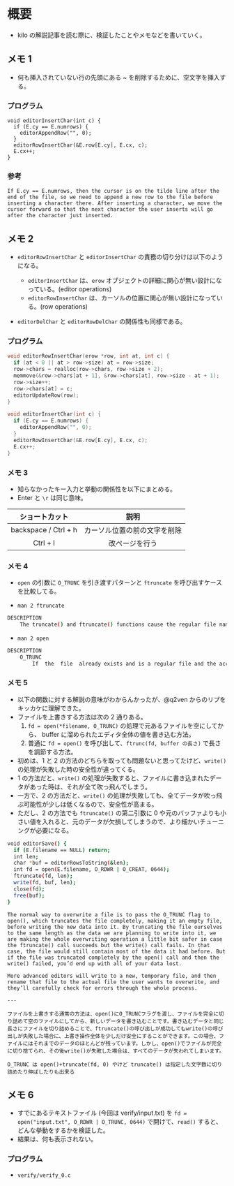 # 概要
- kilo の解説記事を読む際に、検証したことやメモなどを書いていく。

## メモ 1
- 何も挿入されていない行の先頭にある ~ を削除するために、空文字を挿入する。

### プログラム

```
void editorInsertChar(int c) {
  if (E.cy == E.numrows) {
    editorAppendRow("", 0);
  }
  editorRowInsertChar(&E.row[E.cy], E.cx, c);
  E.cx++;
}
```

### 参考

```text
If E.cy == E.numrows, then the cursor is on the tilde line after the end of the file, so we need to append a new row to the file before inserting a character there. After inserting a character, we move the cursor forward so that the next character the user inserts will go after the character just inserted.
```

## メモ 2
- `editorRowInsertChar` と `editorInsertChar` の責務の切り分けは以下のようになる。
    - `editorInsertChar` は、`erow` オブジェクトの詳細に関心が無い設計になっている。(editor operations)
    - `editorRowInsertChar` は、カーソルの位置に関心が無い設計になっている。(row operations)

- `editorDelChar` と `editorRowDelChar` の関係性も同様である。

### プログラム

```c
void editorRowInsertChar(erow *row, int at, int c) {
  if (at < 0 || at > row->size) at = row->size;
  row->chars = realloc(row->chars, row->size + 2);
  memmove(&row->chars[at + 1], &row->chars[at], row->size - at + 1);
  row->size++;
  row->chars[at] = c;
  editorUpdateRow(row);
}

void editorInsertChar(int c) {
  if (E.cy == E.numrows) {
    editorAppendRow("", 0);
  }
  editorRowInsertChar(&E.row[E.cy], E.cx, c);
  E.cx++;
}
```

### メモ 3
- 知らなかったキー入力と挙動の関係性を以下にまとめる。
- Enter と `\r` は同じ意味。

|  ショートカット  |  説明  |
| :----: | :----: |
| backspace / Ctrl + h  |  カーソル位置の前の文字を削除  |
| Ctrl + l |  改ページを行う  |

### メモ 4
- `open` の引数に `O_TRUNC` を引き渡すパターンと `ftruncate` を呼び出すケースを比較してる。

- `man 2 ftruncate`

```bash
DESCRIPTION
    The truncate() and ftruncate() functions cause the regular file named by path or referenced by fd to be truncated to a size of precisely length bytes.
```

- `man 2 open`

```bash
DESCRIPTION
    O_TRUNC
        If  the  file  already exists and is a regular file and the access mode allows writing (i.e., is O_RDWR or O_WRONLY) it will be truncated to length 0.  If the file is a FIFO or terminal device file, the O_TRUNC flag is ignored.  Otherwise, the effect of O_TRUNC is unspecified.
```

### メモ 5
- 以下の関数に対する解説の意味がわからんかったが、@q2ven からのリプをキッカケに理解できた。
- ファイルを上書きする方法は次の 2 通りある。
  1. `fd = open(*filename, O_TRUNC)` の処理で元あるファイルを空にしてから、 buffer に溜められたエディタ全体の値を書き込む方法。
  2. 普通に `fd = open()` を呼び出して、`ftrunc(fd, buffer の長さ)` で長さを調節する方法。
- 初めは、1 と 2 の方法のどちらを取っても問題ないと思ってたけど、`write()` の処理が失敗した時の安全性が違ってくる。
- 1 の方法だと、`write()` の処理が失敗すると、ファイルに書き込まれたデータがあった時は、それが全て吹っ飛んでしまう。
- 一方で、2 の方法だと、`write()` の処理が失敗しても、全てデータが吹っ飛ぶ可能性が少しは低くなるので、安全性が高まる。
- ただし、2 の方法でも `ftruncate()` の第二引数に 0 や元のバッファよりも小さい値を入れると、元のデータが欠損してしまうので、より細かいチューニングが必要になる。

```bash
void editorSave() {
  if (E.filename == NULL) return;
  int len;
  char *buf = editorRowsToString(&len);
  int fd = open(E.filename, O_RDWR | O_CREAT, 0644);
  ftruncate(fd, len);
  write(fd, buf, len);
  close(fd);
  free(buf);
}
```

```text
The normal way to overwrite a file is to pass the O_TRUNC flag to open(), which truncates the file completely, making it an empty file, before writing the new data into it. By truncating the file ourselves to the same length as the data we are planning to write into it, we are making the whole overwriting operation a little bit safer in case the ftruncate() call succeeds but the write() call fails. In that case, the file would still contain most of the data it had before. But if the file was truncated completely by the open() call and then the write() failed, you’d end up with all of your data lost.

More advanced editors will write to a new, temporary file, and then rename that file to the actual file the user wants to overwrite, and they’ll carefully check for errors through the whole process.

---

ファイルを上書きする通常の方法は、open()にO_TRUNCフラグを渡し、ファイルを完全に切り詰めて空のファイルにしてから、新しいデータを書き込むことです。書き込むデータと同じ長さにファイルを切り詰めることで、ftruncate()の呼び出しが成功してもwrite()の呼び出しが失敗した場合に、上書き操作全体を少しだけ安全にすることができます。この場合、ファイルにはそれまでのデータのほとんどが残っています。しかし、open()でファイルが完全に切り捨てられ、その後write()が失敗した場合は、すべてのデータが失われてしまいます。
```

```twitter
O_TRUNC は open()+truncate(fd, 0) やけど truncate() は指定した文字数に切り詰めたり伸ばしたりも出来る
```

## メモ 6
- すでにあるテキストファイル (今回は verify/input.txt) を `fd = open("input.txt", O_RDWR | O_TRUNC, 0644)` で開けて、`read()` すると、どんな挙動をするかを検証した。
- 結果は、何も表示されない。

### プログラム
- `verify/verify_0.c`
